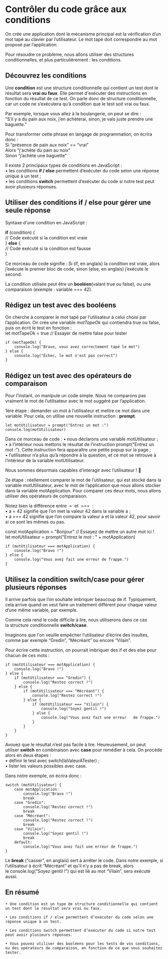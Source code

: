 # Contrôler du code grâce aux conditions
On crée une application dont le mécanisme principal est la vérification d’un mot tapé au clavier par l’utilisateur. Le mot tapé doit correspondre au mot proposé par l’application. 

Pour résoudre ce problème, nous allons utiliser des structures conditionnelles, et plus particulièrement : les conditions. 

## Découvrez les conditions
Une **condition** est une structure conditionnelle qui contient un test dont le résultat sera **vrai ou faux**. Elle permet d'exécuter des instructions en fonction du résultat de ce test. On parle donc de structure conditionnelle, car un code ne s’exécutera qu’à condition que le test soit vrai ou faux.

Par exemple, lorsque vous allez à la boulangerie, on peut se dire :  
“S’il y a du pain aux noix, j’en achèterai, sinon, je vais juste prendre une baguette.”

Pour transformer cette phrase en langage de programmation, on écrira donc :  
Si “présence de pain aux noix” == “vrai”  
Alors “j'achète du pain au noix”  
Sinon “j’achète une baguette”  

Il existe 2 principaux types de conditions en JavaScript :  
    • les conditions **if / else** permettent d’exécuter du code selon une réponse unique à un test ;  
    • les conditions **switch** permettent d’exécuter du code si notre test peut avoir plusieurs réponses.

## Utiliser des conditions if / else pour gérer une seule réponse
Syntaxe d’une condition en JavaScript :

**if** (condition) {  
    // Code exécuté si la condition est vraie  
} **else** {  
    // Code exécuté si la condition est fausse  
}

Ce morceau de code signifie : Si (if, en anglais) la condition est vraie, alors j’exécute le premier bloc de code, sinon (else, en anglais) j’exécute le second.

La condition utilisée peut être un **booléen**(valant true ou false), ou une comparaison (exemple : variable === 42).

## Rédigez un test avec des booléens

On cherche à comparer le mot tapé par l’utilisateur à celui choisi par l’application.
On crée une variable *motTapeOk* qui contiendra true ou false, puis on écrit le test en fonction :  
let motTapeOk = true // Essayer de mettre false pour tester
```
if (motTapeOk) {  
    console.log("Bravo, vous avez correctement tapé le mot")  
} else {  
    console.log("Échec, le mot n'est pas correct")  
}
```
## Rédigez un test avec des opérateurs de comparaison
Pour l’instant, on manipule un code simple. Nous ne comparons pas vraiment le mot de l’utilisateur avec le mot suggéré par l’application.

1ère étape : demander un mot à l’utilisateur et mettre ce mot dans une variable. Pour cela, on utilise une nouvelle instruction : **prompt**.
```
let motUtilisateur = prompt("Entrez un mot :")  
console.log(motUtilisateur)  
```
Dans ce morceau de code :
    • nous déclarons une variable motUtilisateur ;  
    • à l’intérieur nous mettons le résultat de l’instruction prompt(“Entrez un mot :”). Cette instruction fera apparaître une petite popup sur la page ;  
    • l’utilisateur n’a plus qu’à répondre à la question, et ce mot se retrouve à l’intérieur de la variable motUtilisateur.   

Nous sommes désormais capables d’interagir avec l’utilisateur ! 🥳

2e étape : réellement comparer le mot de l’utilisateur, qui est stocké dans la variable motUtilisateur, avec le mot de l’application que nous allons stocker dans la variable motApplication.
Pour comparer ces deux mots, nous allons utiliser des opérateurs de comparaison.

Notez bien la différence entre  =  et  ===  :  
    • a = 42 signifie que l’on met la valeur 42 dans la variable a ;  
    • a === 42 signifie que l’on compare la valeur a et la valeur 42, pour savoir si ce sont les mêmes ou pas.

const motApplication = "Bonjour" // Essayez de mettre un autre mot ici !  
let motUtilisateur = prompt("Entrez le mot : " + motApplication)
```
if (motUtilisateur === motApplication) {  
    console.log("Bravo !")  
} else {  
    console.log("Vous avez fait une erreur de frappe.")  
}
```
## Utilisez la condition switch/case pour gérer plusieurs réponses

Il arrive parfois que l’on souhaite imbriquer beaucoup de if. Typiquement, cela arrive quand on veut faire un traitement différent pour chaque valeur d’une même variable, par exemple. 

Comme cela rend le code difficile à lire, nous utiliserons dans ce cas la structure conditionnelle **switch/case**.

Imaginons que l'on veuille empêcher l’utilisateur d’écrire des insultes, comme par exemple “Gredin”, “Mécréant” ou encore “Vilain”.

Pour écrire cette instruction, on pourrait imbriquer des if et des else pour chacun de ces mots :
```
if (motUtilisateur === motApplication) {  
    console.log("Bravo !")  
} else {  
    if (motUtilisateur === "Gredin") {  
        console.log("Restez correct !")  
    } else {  
        if (motUtilisateur === "Mécréant") {  
            console.log("Restez correct !")  
        } else {  
            if (motUtilisateur === "Vilain") {  
                console.log("Soyez gentil !")  
            } else {  
                console.log("Vous avez fait une erreur   de frappe.")  
            }  
        }  
    }  
}  
```
Avouez que le résultat n’est pas facile à lire. Heureusement, on peut utiliser **switch** en combinaison avec **case** pour remédier à cela. On procède alors en deux étapes :   
    • définir le test avec switch(laValeurATester) ;  
    • lister les valeurs possibles avec case.

Dans notre exemple, on écrira donc :  
```
switch (motUtilisateur) {  
    case motApplication:  
        console.log("Bravo !")  
        break  
    case "Gredin":  
        console.log("Restez correct !")  
        break  
    case "Mécréant":  
        console.log("Restez correct !")  
        break  
    case "Vilain":  
        console.log("Soyez gentil !")  
        break  
    default:  
        console.log("Vous avez fait une erreur de frappe.")  
}
```

Le **break** (“casser”, en anglais) sert à arrêter le code.
Dans notre exemple, si l’utilisateur à écrit “Mécréant” et qu’il n’y a pas de break, alors le console.log(“Soyez gentil !”) qui est lié au mot “Vilain”, sera exécuté aussi.

## En résumé
    • Une condition est un type de structure conditionnelle qui contient un test dont le résultat sera vrai ou faux.

    • Les conditions if / else permettent d’exécuter du code selon une réponse unique à un test.

    • Les conditions switch permettent d’exécuter du code si notre test peut avoir plusieurs réponses.
    
    • Vous pouvez utiliser des booléens pour les tests de vos conditions, ou des opérateurs de comparaison, en fonction de ce que vous souhaitez tester.
